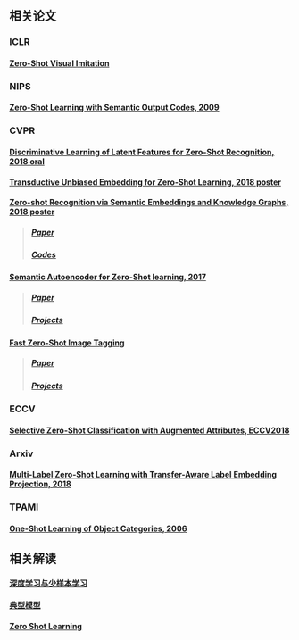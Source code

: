 ## 相关论文

### ICLR
#### [Zero-Shot Visual Imitation](https://openreview.net/forum?id=BkisuzWRW)

### NIPS
#### [Zero-Shot Learning with Semantic Output Codes, 2009](http://www.cs.cmu.edu/afs/cs/project/theo-73/www/papers/zero-shot-learning.pdf)

### CVPR
#### [Discriminative Learning of Latent Features for Zero-Shot Recognition, 2018 oral](https://baijiahao.baidu.com/s?id=1596522553301644906&wfr=spider&for=pc)
#### [Transductive Unbiased Embedding for Zero-Shot Learning, 2018 poster](https://link.zhihu.com/?target=http%3A//arxiv.org/abs/1803.11320)
#### [Zero-shot Recognition via Semantic Embeddings and Knowledge Graphs, 2018 poster](https://www.zhihu.com/question/50996014/answer/410491015)
>##### [Paper](https://arxiv.org/pdf/1803.08035.pdf)
>##### [Codes](https://github.com/JudyYe/zero-shot-gcn)
#### [Semantic Autoencoder for Zero-Shot learning, 2017](https://zhuanlan.zhihu.com/p/27779811)
>##### [Paper](https://link.zhihu.com/?target=https%3A//arxiv.org/pdf/1704.08345.pdf)
>##### [Projects](https://elyorcv.github.io/projects/sae)
#### [Fast Zero-Shot Image Tagging](https://yangzhang4065.github.io/)
>##### [Paper](http://crcv.ucf.edu/people/faculty/Gong/Paper/fast0tag.pdf)
>##### [Projects](http://crcv.ucf.edu/projects/fastzeroshot/)

### ECCV
#### [Selective Zero-Shot Classification with Augmented Attributes, ECCV2018](https://arxiv.org/pdf/1807.07437)

###  Arxiv
#### [Multi-Label Zero-Shot Learning with Transfer-Aware Label Embedding Projection, 2018](https://arxiv.org/pdf/1808.02474)

### TPAMI
#### [One-Shot Learning of Object Categories, 2006](http://vision.stanford.edu/documents/Fei-FeiFergusPerona2006.pdf)

## 相关解读
#### [深度学习与少样本学习](https://zhuanlan.zhihu.com/p/36235719)
#### [典型模型](https://blog.csdn.net/qq_38096703/article/details/80688072)
#### [Zero Shot Learning](https://github.com/sweta20/DeepLearningPapers)
